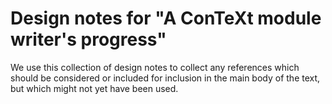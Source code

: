 # Design notes for "A ConTeXt module writer's progress"

We use this collection of design notes to collect any references which 
should be considered or included for inclusion in the main body of the 
text, but which might not yet have been used.

